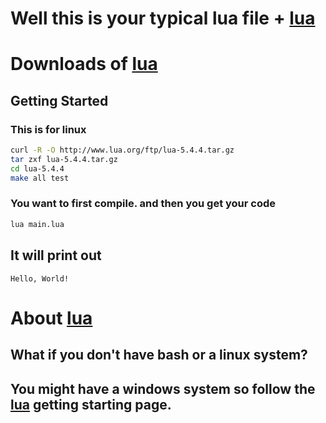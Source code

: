 # Well this is your typical lua file + [lua](https://lua.org)
# Downloads of [lua](https://www.lua.org/download.html)

## Getting Started

### This is for linux

```bash
curl -R -O http://www.lua.org/ftp/lua-5.4.4.tar.gz
tar zxf lua-5.4.4.tar.gz
cd lua-5.4.4
make all test
```

### You want to first compile. and then you get your code

```bash
lua main.lua  
```

## It will print out
```
Hello, World!
```

# About [lua](https://www.lua.org/about.html)

## What if you don't have bash or a linux system?

## You might have a windows system so follow the [lua](https://www.lua.org/start.html) getting starting page.

